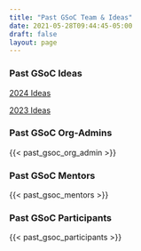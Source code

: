 ```yaml
---
title: "Past GSoC Team & Ideas"
date: 2021-05-28T09:44:45-05:00
draft: false
layout: page
---
```


### Past GSoC Ideas
[2024 Ideas](https://tardis-sn.github.io/summer_of_code/ideas_2024/)

[2023 Ideas](https://tardis-sn.github.io/summer_of_code/ideas_2023/)

### Past GSoC Org-Admins

{{< past_gsoc_org_admin >}}

### Past GSoC Mentors

{{< past_gsoc_mentors >}}

### Past GSoC Participants

{{< past_gsoc_participants >}}
